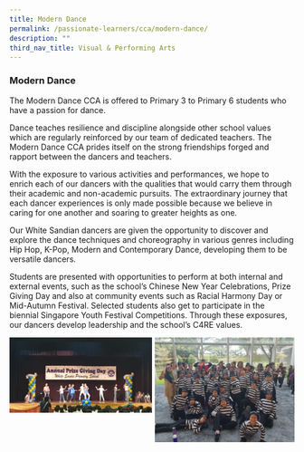 ```yaml
---
title: Modern Dance
permalink: /passionate-learners/cca/modern-dance/
description: ""
third_nav_title: Visual & Performing Arts
---
```

### **Modern Dance**
The Modern Dance CCA is offered to Primary 3 to Primary 6 students who have a passion for dance.

Dance teaches resilience and discipline alongside other school values which are regularly reinforced by our team of dedicated teachers. The Modern Dance CCA prides itself on the strong friendships forged and rapport between the dancers and teachers.

With the exposure to various activities and performances, we hope to enrich each of our dancers with the qualities that would carry them through their academic and non-academic pursuits. The extraordinary journey that each dancer experiences is only made possible because we believe in caring for one another and soaring to greater heights as one.

Our White Sandian dancers are given the opportunity to discover and explore the dance techniques and choreography in various genres including Hip Hop, K-Pop, Modern and Contemporary Dance, developing them to be versatile dancers.

Students are presented with opportunities to perform at both internal and external events, such as the school’s Chinese New Year Celebrations, Prize Giving Day and also at community events such as Racial Harmony Day or Mid-Autumn Festival. Selected students also get to participate in the biennial Singapore Youth Festival Competitions. Through these exposures, our dancers develop leadership and the school’s C4RE values.

<img src="/images/moderndance3.png" style="width:50%" align=left>



<img src="/images/moderndance6.jpg" style="width:49%" align=right>

<br clear="left">